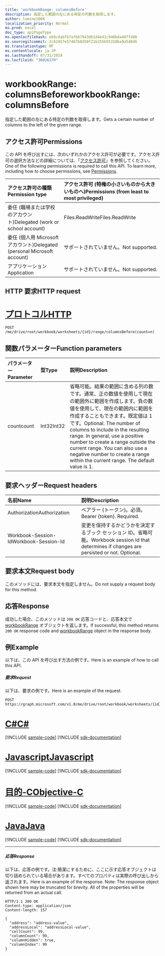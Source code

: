 ```yaml
---
title: 'workbookRange: columnsBefore'
description: 指定した範囲の左にある特定の列数を取得します。
author: lumine2008
localization_priority: Normal
ms.prod: excel
doc_type: apiPageType
ms.openlocfilehash: eb9cdabfb7af667943d61d4e41c948bda48ff400
ms.sourcegitcommit: 2c62457e57467b8d50f21b255b553106a9a5d8d6
ms.translationtype: MT
ms.contentlocale: ja-JP
ms.lasthandoff: 07/31/2019
ms.locfileid: "36026370"
---
```

# <a name="workbookrange-columnsbefore"></a><span data-ttu-id="3e934-103">workbookRange: columnsBefore</span><span class="sxs-lookup"><span data-stu-id="3e934-103">workbookRange: columnsBefore</span></span>

<span data-ttu-id="3e934-104">指定した範囲の左にある特定の列数を取得します。</span><span class="sxs-lookup"><span data-stu-id="3e934-104">Gets a certain number of columns to the left of the given range.</span></span>

## <a name="permissions"></a><span data-ttu-id="3e934-105">アクセス許可</span><span class="sxs-lookup"><span data-stu-id="3e934-105">Permissions</span></span>
<span data-ttu-id="3e934-p101">この API を呼び出すには、次のいずれかのアクセス許可が必要です。アクセス許可の選択方法などの詳細については、「[アクセス許可](/graph/permissions-reference)」を参照してください。</span><span class="sxs-lookup"><span data-stu-id="3e934-p101">One of the following permissions is required to call this API. To learn more, including how to choose permissions, see [Permissions](/graph/permissions-reference).</span></span>

|<span data-ttu-id="3e934-108">アクセス許可の種類</span><span class="sxs-lookup"><span data-stu-id="3e934-108">Permission type</span></span>      | <span data-ttu-id="3e934-109">アクセス許可 (特権の小さいものから大きいものへ)</span><span class="sxs-lookup"><span data-stu-id="3e934-109">Permissions (from least to most privileged)</span></span>              |
|:--------------------|:---------------------------------------------------------|
|<span data-ttu-id="3e934-110">委任 (職場または学校のアカウント)</span><span class="sxs-lookup"><span data-stu-id="3e934-110">Delegated (work or school account)</span></span> | <span data-ttu-id="3e934-111">Files.ReadWrite</span><span class="sxs-lookup"><span data-stu-id="3e934-111">Files.ReadWrite</span></span>    |
|<span data-ttu-id="3e934-112">委任 (個人用 Microsoft アカウント)</span><span class="sxs-lookup"><span data-stu-id="3e934-112">Delegated (personal Microsoft account)</span></span> | <span data-ttu-id="3e934-113">サポートされていません。</span><span class="sxs-lookup"><span data-stu-id="3e934-113">Not supported.</span></span>    |
|<span data-ttu-id="3e934-114">アプリケーション</span><span class="sxs-lookup"><span data-stu-id="3e934-114">Application</span></span> | <span data-ttu-id="3e934-115">サポートされていません。</span><span class="sxs-lookup"><span data-stu-id="3e934-115">Not supported.</span></span> |

## <a name="http-request"></a><span data-ttu-id="3e934-116">HTTP 要求</span><span class="sxs-lookup"><span data-stu-id="3e934-116">HTTP request</span></span>

# <a name="httptabhttp"></a>[<span data-ttu-id="3e934-117">プロトコル</span><span class="sxs-lookup"><span data-stu-id="3e934-117">HTTP</span></span>](#tab/http)
<!-- { "blockType": "ignored" } -->
```http
POST /me/drive/root/workbook/worksheets/{id}/range/columnsBefore(count=n)

```

## <a name="function-parameters"></a><span data-ttu-id="3e934-118">関数パラメーター</span><span class="sxs-lookup"><span data-stu-id="3e934-118">Function parameters</span></span>

| <span data-ttu-id="3e934-119">パラメーター</span><span class="sxs-lookup"><span data-stu-id="3e934-119">Parameter</span></span>    | <span data-ttu-id="3e934-120">型</span><span class="sxs-lookup"><span data-stu-id="3e934-120">Type</span></span>   |<span data-ttu-id="3e934-121">説明</span><span class="sxs-lookup"><span data-stu-id="3e934-121">Description</span></span>|
|:---------------|:--------|:----------|
|<span data-ttu-id="3e934-122">count</span><span class="sxs-lookup"><span data-stu-id="3e934-122">count</span></span>|<span data-ttu-id="3e934-123">Int32</span><span class="sxs-lookup"><span data-stu-id="3e934-123">Int32</span></span>|<span data-ttu-id="3e934-p102">省略可能。結果の範囲に含める列の数です。通常、正の数値を使用して現在の範囲外に範囲を作成します。負の数値を使用して、現在の範囲内に範囲を作成することもできます。既定値は 1 です。</span><span class="sxs-lookup"><span data-stu-id="3e934-p102">Optional. The number of columns to include in the resulting range. In general, use a positive number to create a range outside the current range. You can also use a negative number to create a range within the current range. The default value is 1.</span></span>|

## <a name="request-headers"></a><span data-ttu-id="3e934-129">要求ヘッダー</span><span class="sxs-lookup"><span data-stu-id="3e934-129">Request headers</span></span>
| <span data-ttu-id="3e934-130">名前</span><span class="sxs-lookup"><span data-stu-id="3e934-130">Name</span></span>       | <span data-ttu-id="3e934-131">説明</span><span class="sxs-lookup"><span data-stu-id="3e934-131">Description</span></span>|
|:---------------|:----------|
| <span data-ttu-id="3e934-132">Authorization</span><span class="sxs-lookup"><span data-stu-id="3e934-132">Authorization</span></span>  | <span data-ttu-id="3e934-p103">ベアラー {トークン}。必須。</span><span class="sxs-lookup"><span data-stu-id="3e934-p103">Bearer {token}. Required.</span></span> |
| <span data-ttu-id="3e934-135">Workbook-Session-Id</span><span class="sxs-lookup"><span data-stu-id="3e934-135">Workbook-Session-Id</span></span>  | <span data-ttu-id="3e934-p104">変更を保持するかどうかを決定するブック セッション ID。省略可能。</span><span class="sxs-lookup"><span data-stu-id="3e934-p104">Workbook session Id that determines if changes are persisted or not. Optional.</span></span>|

## <a name="request-body"></a><span data-ttu-id="3e934-138">要求本文</span><span class="sxs-lookup"><span data-stu-id="3e934-138">Request body</span></span>
<span data-ttu-id="3e934-139">このメソッドには、要求本文を指定しません。</span><span class="sxs-lookup"><span data-stu-id="3e934-139">Do not supply a request body for this method.</span></span>

## <a name="response"></a><span data-ttu-id="3e934-140">応答</span><span class="sxs-lookup"><span data-stu-id="3e934-140">Response</span></span>
<span data-ttu-id="3e934-141">成功した場合、このメソッドは `200 OK` 応答コードと、応答本文で [workbookRange](../resources/range.md) オブジェクトを返します。</span><span class="sxs-lookup"><span data-stu-id="3e934-141">If successful, this method returns `200 OK` response code and [workbookRange](../resources/range.md) object in the response body.</span></span>

## <a name="example"></a><span data-ttu-id="3e934-142">例</span><span class="sxs-lookup"><span data-stu-id="3e934-142">Example</span></span>
<span data-ttu-id="3e934-143">以下は、この API を呼び出す方法の例です。</span><span class="sxs-lookup"><span data-stu-id="3e934-143">Here is an example of how to call this API.</span></span>
##### <a name="request"></a><span data-ttu-id="3e934-144">要求</span><span class="sxs-lookup"><span data-stu-id="3e934-144">Request</span></span>
<span data-ttu-id="3e934-145">以下は、要求の例です。</span><span class="sxs-lookup"><span data-stu-id="3e934-145">Here is an example of the request.</span></span>
<!--{
  "blockType": "request",
  "isComposable": true,
  "name": "workbookrange_columnsbefore",
  "idempotent": true
}-->
```http
POST https://graph.microsoft.com/v1.0/me/drive/root/workbook/worksheets/{id}/range/columnsBefore(count=2)
```
# <a name="ctabcsharp"></a>[<span data-ttu-id="3e934-146">C#</span><span class="sxs-lookup"><span data-stu-id="3e934-146">C#</span></span>](#tab/csharp)
[!INCLUDE [sample-code](../includes/snippets/csharp/workbookrange-columnsbefore-csharp-snippets.md)]
[!INCLUDE [sdk-documentation](../includes/snippets/snippets-sdk-documentation-link.md)]

# <a name="javascripttabjavascript"></a>[<span data-ttu-id="3e934-147">Javascript</span><span class="sxs-lookup"><span data-stu-id="3e934-147">Javascript</span></span>](#tab/javascript)
[!INCLUDE [sample-code](../includes/snippets/javascript/workbookrange-columnsbefore-javascript-snippets.md)]
[!INCLUDE [sdk-documentation](../includes/snippets/snippets-sdk-documentation-link.md)]

# <a name="objective-ctabobjc"></a>[<span data-ttu-id="3e934-148">目的-C</span><span class="sxs-lookup"><span data-stu-id="3e934-148">Objective-C</span></span>](#tab/objc)
[!INCLUDE [sample-code](../includes/snippets/objc/workbookrange-columnsbefore-objc-snippets.md)]
[!INCLUDE [sdk-documentation](../includes/snippets/snippets-sdk-documentation-link.md)]

# <a name="javatabjava"></a>[<span data-ttu-id="3e934-149">Java</span><span class="sxs-lookup"><span data-stu-id="3e934-149">Java</span></span>](#tab/java)
[!INCLUDE [sample-code](../includes/snippets/java/workbookrange-columnsbefore-java-snippets.md)]
[!INCLUDE [sdk-documentation](../includes/snippets/snippets-sdk-documentation-link.md)]

---


##### <a name="response"></a><span data-ttu-id="3e934-150">応答</span><span class="sxs-lookup"><span data-stu-id="3e934-150">Response</span></span>
<span data-ttu-id="3e934-p105">以下は、応答の例です。注:簡潔にするために、ここに示す応答オブジェクトは切り詰められている場合があります。すべてのプロパティは実際の呼び出しから返されます。</span><span class="sxs-lookup"><span data-stu-id="3e934-p105">Here is an example of the response. Note: The response object shown here may be truncated for brevity. All of the properties will be returned from an actual call.</span></span>
<!-- {
  "blockType": "response",
  "truncated": true,
  "@odata.type": "microsoft.graph.workbookRange"
} -->
```http
HTTP/1.1 200 OK
Content-type: application/json
Content-length: 157

{
  "address": "address-value",
  "addressLocal": "addressLocal-value",
  "cellCount": 99,
  "columnCount": 99,
  "columnHidden": true,
  "columnIndex": 99
}
```
<!-- uuid: 8fcb5dbc-d5aa-4681-8e31-b001d5168d79 
2015-10-25 14:57:30 UTC -->
<!-- {
  "type": "#page.annotation",
  "description": "Example",
  "keywords": "",
  "section": "documentation",
  "tocPath": "",
  "suppressions": [
  ]
}-->
